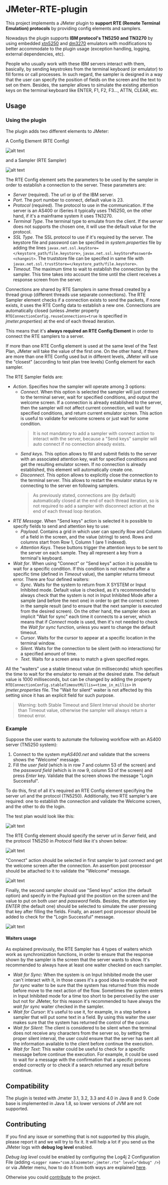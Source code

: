# JMeter-RTE-plugin

This project implements a JMeter plugin to **support RTE (Remote Terminal Emulation) protocols** by providing config elements and samplers.

Nowadays the plugin supports **IBM protocol's TN5250 and TN3270** by using embedded [xtn5250](https://sourceforge.net/projects/xtn5250/) and [dm3270](http://dmolony.github.io/) emulators with modifications to better accommodate to the plugin usage (exception handling, logging, external dependencies, etc).

People who usually work with these IBM servers interact with them, basically, by sending keystrokes from the terminal keyboard (or emulator) to fill forms or call processes.
In such regard, the sampler is designed in a way that the user can specify the position of fields on the screen and the text to set on them. Besides, the sampler allows to simulate the existing attention keys on the terminal keyboard like ENTER, F1, F2, F3..., ATTN, CLEAR, etc.

## Usage

### Using the plugin

The plugin adds two different elements to JMeter:

A Config Element (RTE Config)

![alt text](docs/config.png "RTE Config GUI")

and a Sampler (RTE Sampler)

![alt text](docs/send-keys.png "RTE Sampler GUI")

The RTE Config element sets the parameters to be used by the sampler in order to establish a connection to the server. These parameters are:

- *Server* (required). The url or ip of the IBM server.
- *Port*. The port number to connect, default value is 23.
- *Protocol* (required). The protocol to use in the communication. If the server is an AS400 or iSeries it typically uses TN5250, on the other hand, if it's a mainframe system it uses TN3270.
- *Terminal Type*. The terminal type to emulate from the client. If the server does not supports the chosen one, it will use the default value for the protocol.
- *SSL Type*. The SSL protocol to use if it's required by the server. The keystore file and password can be specified in *system.properties* file by adding the lines `javax.net.ssl.keyStore=</keystore_path/file.keystore>`, `javax.net.ssl.keyStorePassword=<changeit>`. The truststore file can be specifed in same file with `javax.net.ssl.trustStore=</keystore_path/file.keystore>`.  
- *Timeout*. The maximum time to wait to establish the connection by the sampler. This time takes into account the time until the client receives a response screen from the server. 

Connections are shared by RTE Samplers in same thread created by a thread group (different threads use separate connections). The RTE Sampler element checks if a connection exists to send the packets, if none exists, it uses the RTE Config data to establish a new one. Connections are automatically closed (unless Jmeter property `RTEConnectionConfig.reuseConnections=true` is specified in *jmeter.properties*) at the end of each thread iteration. 

This means that it's **always required an RTE Config Element** in order to connect the RTE samplers to a server.

If more than one RTE Config element is used at the same level of the Test Plan, JMeter will take the value of the first one. On the other hand, if there are more than one RTE Config used but in different levels, JMeter will use the "closest" (according to test plan tree levels) Config element for each sampler.

The RTE Sampler fields are:
- *Action*. Specifies how the sampler will operate among 3 options:
  - *Connect*. When this option is selected the sampler will just connect to the terminal server, wait for specified conditions, and output the welcome screen. If a connection is already established to the server, then the sampler will not affect current connection, will wait for specified conditions, and return current emulator screen. This action is useful to validate for welcome screens or just wait for some condition.
    > It is not mandatory to add a sampler with connect action to interact with the server, because a "Send keys" sampler will auto connect if no connection already exists.
  - *Send keys*. This option allows to fill and submit fields to the server with an associated attention key, wait for specified conditions and get the resulting emulator screen. If no connection is already established, this element will automatically create one.
  - *Disconnect*. This option allows to explicitly close the connection to the terminal server. This allows to restart the emulator status by re connecting to the server en following samplers.
    > As previously stated, connections are (by default) automatically closed at the end of each thread iteration, so is not required to add a sampler with disconnect action at the end of each thread loop iteration.
- *RTE Message*. When "Send keys" action is selected it is possible to specify fields to send and attention key to use:
  - *Payload*. Contains a grid in which user can specify Row and Column of a field in the screen, and the value (string) to send. Rows and columns start from Row 1, Column 1 (are 1 indexed).
  - *Attention Keys*. These buttons trigger the attention keys to be sent to the server on each sample. They all represent a key from a terminal's keyboard.
- *Wait for*. When using "Connect" or "Send keys" action it is possible to wait for a specific condition. If this condition is not reached after a specific time (defined in *Timeout* value), the sampler returns timeout error. There are four defined waiters:
  - *Sync*. Waits for the system to return from X SYSTEM or Input Inhibited mode. Default value is checked, as it's recommended to always check that the system is not in Input Inhibited Mode after a sample (and before the next one) in order to get the correct screen in the sample result (and to ensure that the next sampler is executed from the desired screen). On the other hand, the sampler does an implicit "Wait for sync" each time it connects to a server, which means that if *Connect* mode is used, then it's not needed to check the *Wait for sync* function, unless you want to change the default timeout. 
  - *Cursor*. Waits for the cursor to appear at a specific location in the terminal window.
  - *Silent*. Waits for the connection to be silent (with no interactions) for a specified amount of time. 
  - *Text*. Waits for a screen area to match a given specified regex.

All the "waiters" use a stable timeout value (in milliseconds) which specifies the time to wait for the emulator to remain at the desired state. The default value is 1000 milliseconds, but can be changed by adding the property `RTEConnectionConfig.stableTimeoutMillis=<time_in_millis>` in *jmeter.properties* file. The "Wait for silent" waiter is not affected by this setting since it has an explicit field for such purpose. 
> Warning: both Stable Timeout and Silent Interval should be shorter than Timeout value, otherwise the sampler will always return a timeout error.

### Example

Suppose the user wants to automate the following workflow with an AS400 server (TN5250 system):
1. Connect to the system *myAS400.net* and validate that the screens shows the "Welcome" message.
2. Fill the *user field* (which is in row 7 and column 53 of the screen) and the *password field* (which is in row 9, column 53 of the screen) and press *Enter* key. Validate that the screen shows the message "Login Successful".

To do this, first of all it's required an RTE Config element specifying the server url and the protocol (TN5250). Additionally, two RTE sampler's are required: one to establish the connection and validate the Welcome screen, and the other to do the login.

The test plan would look like this:

![alt text](docs/test-plan.png "Test Plan")

The RTE Config element should specify the server url in *Server* field, and the protocol TN5250 in *Protocol* field like it's shown below:

![alt text](docs/config.png "RTE Config")

"Connect" action should be selected in first sampler to just connect and get the welcome screen after the connection. An assertion post processor should be attached to it to validate the "Welcome" message.

![alt text](docs/connect.png "RTE Sampler 1")

Finally, the second sampler should use "Send keys" action (the default option) and specify in the Payload grid the position on the screen and the value to put on both *user* and *password* fields. Besides, the attention key *ENTER* (the default one) should be selected to simulate the user pressing that key after filling the fields. Finally, an assert post processor should be added to check for the "Login Successful" message.

![alt text](docs/send-keys.png "RTE Sampler 2") 

#### Waiters usage
As explained previously, the RTE Sampler has 4 types of waiters which work as synchronization functions, in order to ensure that the response shown by the sampler is the screen that the server wants to show. It's recommended to always have at least one waiter checked on each sampler.

- *Wait for Sync*: When the system is on Input Inhibited mode the user can't interact with it, in those cases it's a good idea to enable the *wait for sync* waiter to be sure that the system has returned from this mode before move to the next action of the flow. Sometimes the system enters in Input Inhibited mode for a time too short to be perceived by the user but not for JMeter, for this reason it's recommended to have always the *wait for sync* waiter checked in the sampler.
- *Wait for Cursor*: It's useful to use it, for example, in a step before a sampler that will put some text in a field. By using this waiter the user makes sure that the system has returned the control of the cursor.
- *Wait for Silent*: The client is considered to be silent when the terminal does not receive any characters from the server so, by setting the proper silent interval, the user could ensure that the server has sent all the information available to the client before continue the execution.    
- *Wait for Text*: This waiter could be useful to check for a specific message before continue the execution. For example, it could be used to wait for a message with the confirmation that a specific process ended correctly or to check if a search returned any result before continue. 

 


## Compatibility

The plugin is tested with Jmeter 3.1, 3.2, 3.3 and 4.0 in Java 8 and 9. Code base is implemented in Java 1.8, so lower versions of JVM are not supported.

## Contributing

If you find any issue or something that is not supported by this plugin, please report it and we will try to fix it. It will help a lot if you send us the JMeter logs with **debug log level** enabled.

*Debug log level* could be enabled by configuring the Log4j 2 Configuration File (adding `<Logger name="com.blazemeter.jmeter.rte" level="debug" />`) or via JMeter menu, how to do it from both ways are explained [here](https://www.blazemeter.com/blog/how-to-configure-jmeter-logging).

Otherwise you could [contribute](CONTRIBUTING.md) to the project. 
